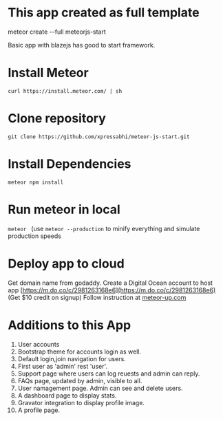 # This app created as full template

meteor create --full meteorjs-start

Basic app with blazejs has good to start framework.

# Install Meteor
```curl https://install.meteor.com/ | sh```

# Clone repository
```git clone https://github.com/xpressabhi/meteor-js-start.git```

# Install Dependencies
```meteor npm install```

# Run meteor in local
```meteor ```
(use ```meteor --production``` to minify everything and simulate production speeds

# Deploy app to cloud
Get domain name from godaddy.
Create a Digital Ocean account to host app
[https://m.do.co/c/2981263168e6](https://m.do.co/c/2981263168e6) (Get $10 credit on signup)
Follow instruction at [meteor-up.com](http://meteor-up.com/)

# Additions to this App
1. User accounts
2. Bootstrap theme for accounts login as well.
3. Default login,join navigation for users.
4. First user as 'admin' rest 'user'.
5. Support page where users can log reuests and admin can reply.
6. FAQs page, updated by admin, visible to all.
7. User namagement page. Admin can see and delete users.
8. A dashboard page to display stats.
9. Gravator integration to display profile image.
10. A profile page.
